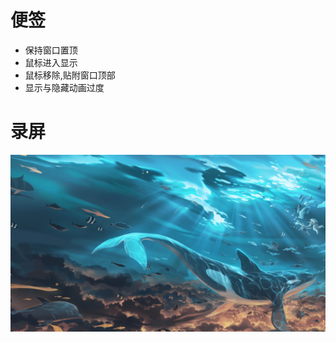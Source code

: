 # 便签
- 保持窗口置顶
- 鼠标进入显示
- 鼠标移除,贴附窗口顶部
- 显示与隐藏动画过度

# 录屏
 ![此处输入图片的描述](https://github.com/conesat/C_Sharp_Learn/blob/master/weekly_note/rec/rec.gif)
